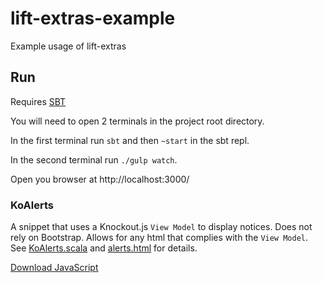 # lift-extras-example
Example usage of lift-extras

## Run

Requires [SBT](http://www.scala-sbt.org/)

You will need to open 2 terminals in the project root directory.

In the first terminal run ```sbt``` and then ```~start``` in the sbt repl.

In the second terminal run ```./gulp watch```.

Open you browser at http://localhost:3000/

### KoAlerts

A snippet that uses a Knockout.js `View Model` to display notices. Does not rely on Bootstrap. Allows for any html that complies with the `View Model`. See [KoAlerts.scala](https://github.com/eltimn/lift-extras-example/blob/master/src/main/scala/code/snippet/KoAlerts.scala) and [alerts.html](https://github.com/eltimn/lift-extras-example/blob/master/src/main/webapp/templates-hidden/alerts.html) for details.

[Download JavaScript](https://raw.github.com/eltimn/lift-extras-example/master/src/main/assets/js/KoAlerts.js)

